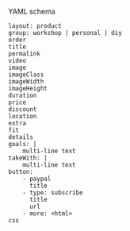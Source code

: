 YAML schema

    layout: product
    group: workshop | personal | diy
    order
    title
    permalink
    video
    image
    imageClass
    imageWidth
    imageHeight
    duration
    price
    discount
    location
    extra
    fit
    details
    goals: |
        multi-line text
    takeWith: |
        multi-line text
    button:
        - paypal
          title
        - type: subscribe
          title
          url
        - more: <html>
    css
